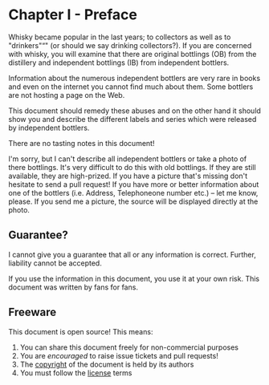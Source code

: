 # Chapter I - Preface

Whisky became popular in the last years; to collectors as well as to "drinkers"“" (or should we say drinking collectors?). If you are concerned with whisky, you will examine that there are original bottlings (OB) from the distillery and independent bottlings (IB) from independent bottlers.

Information about the numerous independent bottlers are very rare in books and even on the internet you cannot find much about them. Some bottlers are not hosting a page on the Web.

This document should remedy these abuses and on the other hand it should show you and describe the different labels and series which were released by independent bottlers.

There are no tasting notes in this document!

I'm sorry, but I can't describe all independent bottlers or take a photo of there bottlings. It's very difficult to do this with old bottlings. If they are still available, they are high-prized. If you have a picture that's missing don't hesitate to send a pull request!  If you have more or better information about one of the bottlers (i.e. Address, Telephoneone number etc.) – let me know, please. If you send me a picture, the source will be displayed directly at the photo.

## Guarantee?

I cannot give you a guarantee that all or any information is correct. Further, liability cannot be accepted. 

If you use the information in this document, you use it at your own risk. This document was written by fans for fans.

## Freeware
This document is open source!  This means:

1. You can share this document freely for non-commercial purposes
2. You are *encouraged* to raise issue tickets and pull requests! 
3. The [copyright](../COPYRIGHT) of the document is held by its authors
4. You must follow the [license](../LICENSE.md) terms